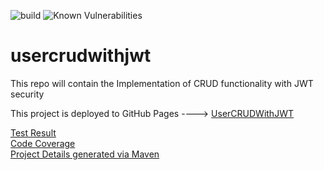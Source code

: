 ![build](https://github.com/faisalazam/usercrudwithjwt/actions/workflows/build.yml/badge.svg?event=push)
![Known Vulnerabilities](https://snyk.io/test/github/faisalazam/usercrudwithjwt/badge.svg)


# usercrudwithjwt
This repo will contain the Implementation of CRUD functionality with JWT security

This project is deployed to GitHub Pages ----> [UserCRUDWithJWT](https://faisalazam.github.io/usercrudwithjwt)

[Test Result](https://faisalazam.github.io/usercrudwithjwt/site/surefire-report.html)
<br />
[Code Coverage](https://faisalazam.github.io/usercrudwithjwt/site/jacoco/index.html)
<br />
[Project Details generated via Maven](https://faisalazam.github.io/usercrudwithjwt/site/index.html)